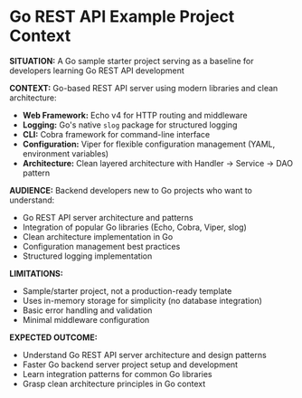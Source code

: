 # Go REST API Example Project Context

**SITUATION:** A Go sample starter project serving as a baseline for developers learning Go REST API development

**CONTEXT:** Go-based REST API server using modern libraries and clean architecture:
- **Web Framework:** Echo v4 for HTTP routing and middleware
- **Logging:** Go's native `slog` package for structured logging
- **CLI:** Cobra framework for command-line interface
- **Configuration:** Viper for flexible configuration management (YAML, environment variables)
- **Architecture:** Clean layered architecture with Handler → Service → DAO pattern

**AUDIENCE:** Backend developers new to Go projects who want to understand:
- Go REST API server architecture and patterns
- Integration of popular Go libraries (Echo, Cobra, Viper, slog)
- Clean architecture implementation in Go
- Configuration management best practices
- Structured logging implementation

**LIMITATIONS:** 
- Sample/starter project, not a production-ready template
- Uses in-memory storage for simplicity (no database integration)
- Basic error handling and validation
- Minimal middleware configuration

**EXPECTED OUTCOME:** 
- Understand Go REST API server architecture and design patterns
- Faster Go backend server project setup and development
- Learn integration patterns for common Go libraries
- Grasp clean architecture principles in Go context

